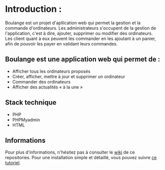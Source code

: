 # Introduction :
Boulange est un projet d'apllication web qui permet la gestion et la commande d'ordinateurs. Les administrateurs s'occupent de la gestion de l'application, c'est à dire, ajouter, supprimer ou modifier des ordinateurs. Les client quant à eux peuvent les commander en les ajoutant à un panier, afin de pouvoir les payer en validant leurs commandes.

## Boulange est une application web qui permet de :
* Afficher tous les ordinateurs proposés
* Créer, afficher, mettre à jour et supprimer un ordinateur
* Commander des ordinateurs
* Afficher des actualités « à la une »

## Stack technique
* PHP
* PHPMyadmin
* HTML

## Informations
Pour plus d'informations, n'hésitez pas à consulter le [wiki](https://github.com/Leykh/boulange/wiki) de ce repositories. Pour une installation simple et détaillé, vous pouvez suivre [ce tutoriel](https://github.com/Leykh/boulange/wiki/Setup).
